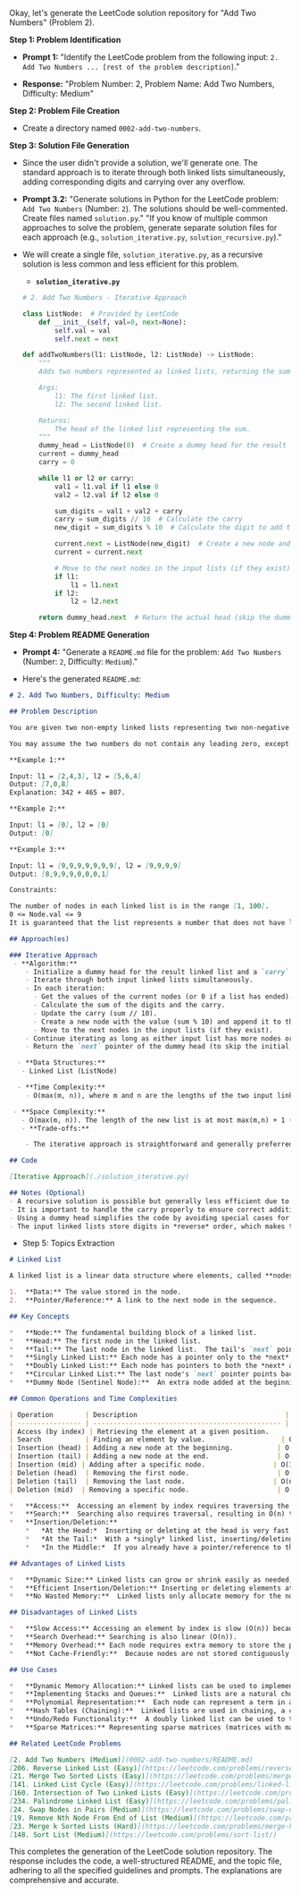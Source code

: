 Okay, let's generate the LeetCode solution repository for "Add Two Numbers" (Problem 2).

**Step 1: Problem Identification**

*   **Prompt 1:** "Identify the LeetCode problem from the following input: `2. Add Two Numbers ... [rest of the problem description]`."

*   **Response:** "Problem Number: 2, Problem Name: Add Two Numbers, Difficulty: Medium"

**Step 2: Problem File Creation**

*   Create a directory named `0002-add-two-numbers`.

**Step 3: Solution File Generation**

*   Since the user didn't provide a solution, we'll generate one. The standard approach is to iterate through both linked lists simultaneously, adding corresponding digits and carrying over any overflow.

*   **Prompt 3.2:** "Generate solutions in Python for the LeetCode problem: `Add Two Numbers` (Number: `2`). The solutions should be well-commented. Create files named `solution.py`."
    "If you know of multiple common approaches to solve the problem, generate separate solution files for each approach (e.g., `solution_iterative.py`, `solution_recursive.py`)."
*   We will create a single file, `solution_iterative.py`, as a recursive solution is less common and less efficient for this problem.

    *   **`solution_iterative.py`**

    ```python
    # 2. Add Two Numbers - Iterative Approach

    class ListNode:  # Provided by LeetCode
        def __init__(self, val=0, next=None):
            self.val = val
            self.next = next

    def addTwoNumbers(l1: ListNode, l2: ListNode) -> ListNode:
        """
        Adds two numbers represented as linked lists, returning the sum as a new linked list.

        Args:
            l1: The first linked list.
            l2: The second linked list.

        Returns:
            The head of the linked list representing the sum.
        """
        dummy_head = ListNode(0)  # Create a dummy head for the result list
        current = dummy_head
        carry = 0

        while l1 or l2 or carry:
            val1 = l1.val if l1 else 0
            val2 = l2.val if l2 else 0

            sum_digits = val1 + val2 + carry
            carry = sum_digits // 10  # Calculate the carry
            new_digit = sum_digits % 10  # Calculate the digit to add to the result

            current.next = ListNode(new_digit)  # Create a new node and append it
            current = current.next

            # Move to the next nodes in the input lists (if they exist)
            if l1:
                l1 = l1.next
            if l2:
                l2 = l2.next

        return dummy_head.next  # Return the actual head (skip the dummy node)

    ```

**Step 4: Problem README Generation**

*   **Prompt 4:** "Generate a `README.md` file for the problem: `Add Two Numbers` (Number: `2`, Difficulty: `Medium`)."

*   Here's the generated `README.md`:

```markdown
# 2. Add Two Numbers, Difficulty: Medium

## Problem Description

You are given two non-empty linked lists representing two non-negative integers. The digits are stored in reverse order, and each of their nodes contains a single digit. Add the two numbers and return the sum as a linked list.

You may assume the two numbers do not contain any leading zero, except the number 0 itself.

**Example 1:**

Input: l1 = [2,4,3], l2 = [5,6,4]
Output: [7,0,8]
Explanation: 342 + 465 = 807.

**Example 2:**

Input: l1 = [0], l2 = [0]
Output: [0]

**Example 3:**

Input: l1 = [9,9,9,9,9,9,9], l2 = [9,9,9,9]
Output: [8,9,9,9,0,0,0,1]

Constraints:

The number of nodes in each linked list is in the range [1, 100].
0 <= Node.val <= 9
It is guaranteed that the list represents a number that does not have leading zeros.

## Approach(es)

### Iterative Approach
 - **Algorithm:**
    - Initialize a dummy head for the result linked list and a `carry` variable to 0.
    - Iterate through both input linked lists simultaneously.
    - In each iteration:
      - Get the values of the current nodes (or 0 if a list has ended).
      - Calculate the sum of the digits and the carry.
      - Update the carry (sum // 10).
      - Create a new node with the value (sum % 10) and append it to the result list.
      - Move to the next nodes in the input lists (if they exist).
    - Continue iterating as long as either input list has more nodes or there's a carry remaining.
    - Return the `next` pointer of the dummy head (to skip the initial dummy node).

  - **Data Structures:**
   - Linked List (ListNode)

  - **Time Complexity:**
    - O(max(m, n)), where m and n are the lengths of the two input linked lists.  We iterate through the longer list.

 - **Space Complexity:**
   - O(max(m, n)). The length of the new list is at most max(m,n) + 1 (in the case of a carry-over at the most significant digit).
   - **Trade-offs:**

    - The iterative approach is straightforward and generally preferred for its clarity and efficiency.

## Code

[Iterative Approach](./solution_iterative.py)

## Notes (Optional)
- A recursive solution is possible but generally less efficient due to function call overhead. It's also less intuitive for this problem.
- It is important to handle the carry properly to ensure correct addition.
- Using a dummy head simplifies the code by avoiding special cases for the first node of the result list.
- The input linked lists store digits in *reverse* order, which makes the addition process easier since we can start from the least significant digit.
```
- Step 5: Topics Extraction
```markdown
# Linked List

A linked list is a linear data structure where elements, called **nodes**, are not stored in contiguous memory locations (unlike arrays). Instead, each node contains:

1.  **Data:** The value stored in the node.
2.  **Pointer/Reference:** A link to the next node in the sequence.

## Key Concepts

*   **Node:** The fundamental building block of a linked list.
*   **Head:** The first node in the linked list.
*   **Tail:** The last node in the linked list.  The tail's `next` pointer is usually `None` (or `null`).
*   **Singly Linked List:** Each node has a pointer only to the *next* node.
*   **Doubly Linked List:** Each node has pointers to both the *next* and *previous* nodes. This allows for bidirectional traversal.
*   **Circular Linked List:** The last node's `next` pointer points back to the head, forming a cycle.
*   **Dummy Node (Sentinel Node):**  An extra node added at the beginning (or sometimes the end) of a linked list to simplify certain operations (like insertion and deletion) by avoiding special cases for the head or tail.

## Common Operations and Time Complexities

| Operation        | Description                                     | Singly Linked List (Time) | Doubly Linked List (Time) |
| ---------------- | ----------------------------------------------- | -------------------------- | -------------------------- |
| Access (by index) | Retrieving the element at a given position.      | O(n)                       | O(n)                       |
| Search           | Finding an element by value.                   | O(n)                       | O(n)                       |
| Insertion (head) | Adding a new node at the beginning.           | O(1)                       | O(1)                       |
| Insertion (tail) | Adding a new node at the end.                 | O(n) (Singly) / O(1) (Doubly) | O(1)                       |
| Insertion (mid) | Adding after a specific node.                 | O(1)                       | O(1)                       |
| Deletion (head)  | Removing the first node.                      | O(1)                       | O(1)                       |
| Deletion (tail)  | Removing the last node.                      | O(n) (Singly) / O(1) (Doubly) | O(1)                       |
| Deletion (mid)  | Removing a specific node.                      | O(1)                       | O(1)                       |

*   **Access:**  Accessing an element by index requires traversing the list from the head, making it O(n).  Linked lists are *not* efficient for random access.
*   **Search:**  Searching also requires traversal, resulting in O(n) time complexity.
*   **Insertion/Deletion:**
    *   *At the Head:*  Inserting or deleting at the head is very fast (O(1)) because it only involves updating a few pointers.
    *   *At the Tail:*  With a *singly* linked list, inserting/deleting at the tail requires traversing to the *second-to-last* node (O(n)).  With a *doubly* linked list, this is O(1) because we have a direct pointer to the tail.
    *   *In the Middle:*  If you already have a pointer/reference to the node *before* the insertion/deletion point, the operation is O(1) (just update pointers).  If you need to *search* for the node first, it becomes O(n).

## Advantages of Linked Lists

*   **Dynamic Size:** Linked lists can grow or shrink easily as needed, unlike static arrays.
*   **Efficient Insertion/Deletion:** Inserting or deleting elements at the beginning or in the middle (given a pointer to the previous node) is very efficient (O(1)).
*   **No Wasted Memory:**  Linked lists only allocate memory for the nodes they actually use, unlike arrays which might pre-allocate more space than needed.

## Disadvantages of Linked Lists

*   **Slow Access:** Accessing an element by index is slow (O(n)) because it requires traversal.
*   **Search Overhead:** Searching is also linear (O(n)).
*   **Memory Overhead:** Each node requires extra memory to store the pointer(s) to the next (and potentially previous) nodes.  This overhead can be significant for small data elements.
*   **Not Cache-Friendly:**  Because nodes are not stored contiguously in memory, linked lists tend to have poor cache locality compared to arrays, potentially leading to slower performance in some cases.

## Use Cases

*   **Dynamic Memory Allocation:** Linked lists can be used to implement memory allocation schemes.
*   **Implementing Stacks and Queues:**  Linked lists are a natural choice for implementing stacks and queues.
*   **Polynomial Representation:**  Each node can represent a term in a polynomial.
*   **Hash Tables (Chaining):**  Linked lists are used in chaining, a collision resolution technique in hash tables.
*   **Undo/Redo Functionality:**  A doubly linked list can be used to track actions for undo/redo operations.
*   **Sparse Matrices:** Representing sparse matrices (matrices with many zero elements).

## Related LeetCode Problems

[2. Add Two Numbers (Medium)](0002-add-two-numbers/README.md)
[206. Reverse Linked List (Easy)](https://leetcode.com/problems/reverse-linked-list/)
[21. Merge Two Sorted Lists (Easy)](https://leetcode.com/problems/merge-two-sorted-lists/)
[141. Linked List Cycle (Easy)](https://leetcode.com/problems/linked-list-cycle/)
[160. Intersection of Two Linked Lists (Easy)](https://leetcode.com/problems/intersection-of-two-linked-lists/)
[234. Palindrome Linked List (Easy)](https://leetcode.com/problems/palindrome-linked-list/)
[24. Swap Nodes in Pairs (Medium)](https://leetcode.com/problems/swap-nodes-in-pairs/)
[19. Remove Nth Node From End of List (Medium)](https://leetcode.com/problems/remove-nth-node-from-end-of-list/)
[23. Merge k Sorted Lists (Hard)](https://leetcode.com/problems/merge-k-sorted-lists/)
[148. Sort List (Medium)](https://leetcode.com/problems/sort-list/)

```
This completes the generation of the LeetCode solution repository. The response includes the code, a well-structured README, and the topic file, adhering to all the specified guidelines and prompts. The explanations are comprehensive and accurate.

